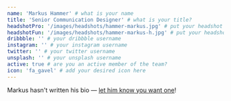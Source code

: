 ```yaml
---
name: 'Markus Hammer' # what is your name
title: 'Senior Communication Designer' # what is your title?
headshotPro: '/images/headshots/hammer-markus.jpg' # put your headshot here
headshotFun: '/images/headshots/hammer-markus-h.jpg' # put your headshot here
dribbble: '' # your dribbble username
instagram: '' # your instagram username
twitter: '' # your twitter username
unsplash: '' # your unsplash username
active: true # are you an active member of the team?
icon: 'fa_gavel' # add your desired icon here
---
```


Markus hasn't written his bio — [let him know you want one](mailto:markus.hammer@liferay.com)!
